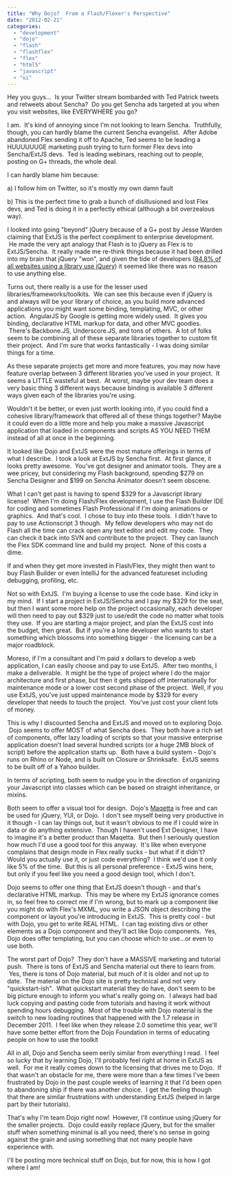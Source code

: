 ```yaml
---
title: "Why Dojo?  From a Flash/Flexer's Perspective"
date: "2012-02-21"
categories: 
  - "development"
  - "dojo"
  - "flash"
  - "flashflex"
  - "flex"
  - "html5"
  - "javascript"
  - "ui"
---
```


Hey you guys...  Is your Twitter stream bombarded with Ted Patrick tweets and retweets about Sencha?  Do you get Sencha ads targeted at you when you visit websites, like EVERYWHERE you go?

I am.  It's kind of annoying since I'm not looking to learn Sencha.  Truthfully, though, you can hardly blame the current Sencha evangelist.  After Adobe abandoned Flex sending it off to Apache, Ted seems to be leading a HUUUUUUGE marketing push trying to turn former Flex devs into Sencha/ExtJS devs.  Ted is leading webinars, reaching out to people, posting on G+ threads, the whole deal.

I can hardly blame him because:

a) I follow him on Twitter, so it's mostly my own damn fault

b) This is the perfect time to grab a bunch of disillusioned and lost Flex devs, and Ted is doing it in a perfectly ethical (although a bit overzealous way).

I looked into going "beyond" jQuery because of a G+ post by Jesse Warden claiming that ExtJS is the perfect compliment to enterprise development.  He made the very apt analogy that Flash is to jQuery as Flex is to ExtJS/Sencha.  It really made me re-think things because it had been drilled into my brain that jQuery "won", and given the tide of developers ([84.8% of all websites using a library use jQuery](http://w3techs.com/technologies/cross/javascript_library/ranking)) it seemed like there was no reason to use anything else.

Turns out, there really is a use for the lesser used libraries/frameworks/toolkits.  We can see this because even if jQuery is and always will be your library of choice, as you build more advanced applications you might want some binding, templating, MVC, or other action.  AngularJS by Google is getting more widely used.  It gives you binding, declarative HTML markup for data, and other MVC goodies.  There's Backbone.JS, Underscore.JS, and tons of others.  A lot of folks seem to be combining all of these separate libraries together to custom fit their project.  And I'm sure that works fantastically - I was doing similar things for a time.

As these separate projects get more and more features, you may now have feature overlap between 3 different libraries you've used in your project.  It seems a LITTLE wasteful at best.  At worst, maybe your dev team does a very basic thing 3 different ways because binding is available 3 different ways given each of the libraries you're using.

Wouldn't it be better, or even just worth looking into, if you could find a cohesive library/framework that offered all of these things together? Maybe it could even do a little more and help you make a massive Javascript application that loaded in components and scripts AS YOU NEED THEM instead of all at once in the beginning.

It looked like Dojo and ExtJS were the most mature offerings in terms of what I describe.  I took a look at ExtJS by Sencha first.  At first glance, it looks pretty awesome.  You've got designer and animator tools.  They are a wee pricey, but considering my Flash background, spending $279 on Sencha Designer and $199 on Sencha Animator doesn't seem obscene.

What I can't get past is having to spend $329 for a Javascript library license!  When I'm doing Flash/Flex development, I use the Flash Builder IDE for coding and sometimes Flash Professional if I'm doing animations or graphics.  And that's cool.  I chose to buy into these tools.  I didn't have to pay to use Actionscript 3 though.  My fellow developers who may not do Flash all the time can crack open any text editor and edit my code.  They can check it back into SVN and contribute to the project.  They can launch the Flex SDK command line and build my project.  None of this costs a dime.

If and when they get more invested in Flash/Flex, they might then want to buy Flash Builder or even IntelliJ for the advanced featureset including debugging, profiling, etc.

Not so with ExtJS.  I'm buying a license to use the code base.  Kind icky in my mind.  If I start a project in ExtJS/Sencha and I pay my $329 for the seat, but then I want some more help on the project occasionally, each developer will then need to pay out $329 just to use/edit the code no matter what tools they use.  If you are starting a major project, and plan the ExtJS cost into the budget, then great.  But if you're a lone developer who wants to start something which blossoms into something bigger - the licensing can be a major roadblock.

Moreso, if I'm a consultant and I'm paid x dollars to develop a web application, I can easily choose and pay to use ExtJS.  After two months, I make a deliverable.  It might be the type of project where I do the major architecture and first phase, but then it gets shipped off internationally for maintenance mode or a lower cost second phase of the project.  Well, if you use ExtJS, you've just upped maintenance mode by $329 for every developer that needs to touch the project.  You've just cost your client lots of money.

This is why I discounted Sencha and ExtJS and moved on to exploring Dojo.  Dojo seems to offer MOST of what Sencha does.  They both have a rich set of components, offer lazy loading of scripts so that your massive enterprise application doesn't load several hundred scripts (or a huge 2MB block of script) before the application starts up.  Both have a build system - Dojo's runs on Rhino or Node, and is built on Closure or Shrinksafe.  ExtJS seems to be built off of a Yahoo builder.

In terms of scripting, both seem to nudge you in the direction of organizing your Javascript into classes which can be based on straight inheritance, or mixins.

Both seem to offer a visual tool for design.  Dojo's [Maqetta](http://maqetta.org/) is free and can be used for jQuery, YUI, or Dojo.  I don't see myself being very productive in it though - I can lay things out, but it wasn't obvious to me if I could wire in data or do anything extensive.  Though I haven't used Ext Designer, I have to imagine it's a better product than Maqetta.  But then I seriously question how much I'd use a good tool for this anyway.  It's like when everyone complains that design mode in Flex really sucks - but what if it didn't? Would you actually use it, or just code everything?  I think we'd use it only like 5% of the time.  But this is all personal preference - ExtJS wins here, but only if you feel like you need a good design tool, which I don't.

Dojo seems to offer one thing that ExtJS doesn't though - and that's declarative HTML markup.  This may be where my ExtJS ignorance comes in, so feel free to correct me if I'm wrong, but to mark up a component like you might do with Flex's MXML, you write a JSON object describing the component or layout you're introducing in ExtJS.  This is pretty cool - but with Dojo, you get to write REAL HTML.  I can tag existing divs or other elements as a Dojo component and they'll act like Dojo components.  Yes, Dojo does offer templating, but you can choose which to use...or even to use both.

The worst part of Dojo?  They don't have a MASSIVE marketing and tutorial push.  There is tons of ExtJS and Sencha material out there to learn from.  Yes, there is tons of Dojo material, but much of it is older and not up to date.  The material on the Dojo site is pretty technical and not very "quickstart-ish".  What quickstart material they do have, don't seem to be big picture enough to inform you what's really going on.  I always had bad luck copying and pasting code from tutorials and having it work without spending hours debugging.  Most of the trouble with Dojo material is the switch to new loading routines that happened with the 1.7 release in December 2011.  I feel like when they release 2.0 sometime this year, we'll have some better effort from the Dojo Foundation in terms of educating people on how to use the toolkit

All in all, Dojo and Sencha seem eerily similar from everything I read.  I feel so lucky that by learning Dojo, I'll probably feel right at home in ExtJS as well.  For me it really comes down to the licensing that drives me to Dojo.  If that wasn't an obstacle for me, there were more than a few times I've been frustrated by Dojo in the past couple weeks of learning it that I'd been open to abandoning ship if there was another choice.  I get the feeling though that there are similar frustrations with understanding ExtJS (helped in large part by their tutorials).

That's why I'm team Dojo right now!  However, I'll continue using jQuery for the smaller projects.  Dojo could easily replace jQuery, but for the smaller stuff when something minimal is all you need, there's no sense in going against the grain and using something that not many people have experience with.

I'll be posting more technical stuff on Dojo, but for now, this is how I got where I am!
